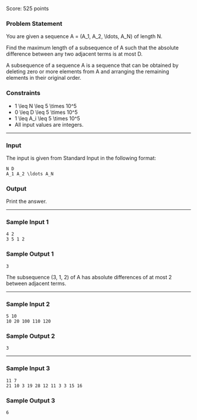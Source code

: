 Score: 525 points

### Problem Statement

You are given a sequence A = (A\_1, A\_2, \ldots, A\_N) of length N.

Find the maximum length of a subsequence of A such that the absolute difference between any two adjacent terms is at most D.

A subsequence of a sequence A is a sequence that can be obtained by deleting zero or more elements from A and arranging the remaining elements in their original order.

### Constraints

* 1 \leq N \leq 5 \times 10^5
* 0 \leq D \leq 5 \times 10^5
* 1 \leq A\_i \leq 5 \times 10^5
* All input values are integers.

---

### Input

The input is given from Standard Input in the following format:

```
N D
A_1 A_2 \ldots A_N
```

### Output

Print the answer.

---

### Sample Input 1

```
4 2
3 5 1 2
```

### Sample Output 1

```
3
```

The subsequence (3, 1, 2) of A has absolute differences of at most 2 between adjacent terms.

---

### Sample Input 2

```
5 10
10 20 100 110 120
```

### Sample Output 2

```
3
```

---

### Sample Input 3

```
11 7
21 10 3 19 28 12 11 3 3 15 16
```

### Sample Output 3

```
6
```